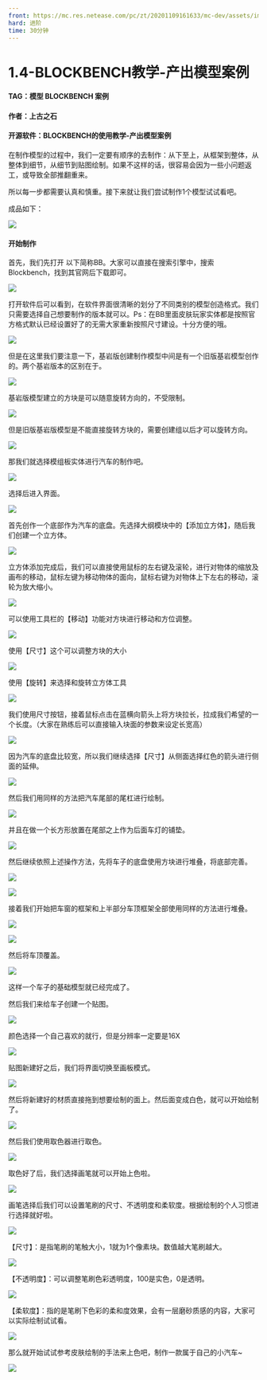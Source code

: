 ```yaml
---
front: https://mc.res.netease.com/pc/zt/20201109161633/mc-dev/assets/img/4_1.9a961fec.png
hard: 进阶
time: 30分钟
---
```


# 1.4-BLOCKBENCH教学-产出模型案例



#### TAG：模型 BLOCKBENCH 案例

#### 作者：上古之石



#### 开源软件：BLOCKBENCH的使用教学-产出模型案例

在制作模型的过程中，我们一定要有顺序的去制作：从下至上，从框架到整体，从整体到细节，从细节到贴图绘制。如果不这样的话，很容易会因为一些小问题返工，或导致全部推翻重来。

所以每一步都需要认真和慎重。接下来就让我们尝试制作1个模型试试看吧。

成品如下：

![](./images/4_1.png)



#### 开始制作

首先，我们先打开 以下简称BB。大家可以直接在搜索引擎中，搜索Blockbench，找到其官网后下载即可。

![](./images/4_2.png)



打开软件后可以看到，在软件界面很清晰的划分了不同类别的模型创造格式。我们只需要选择自己想要制作的版本就可以。Ps：在BB里面皮肤玩家实体都是按照官方格式默认已经设置好了的无需大家重新按照尺寸建设。十分方便的哦。

![](./images/4_3.png)



但是在这里我们要注意一下，基岩版创建制作模型中间是有一个旧版基岩模型创作的。两个基岩版本的区别在于。

![](./images/4_4.png)



基岩版模型建立的方块是可以随意旋转方向的，不受限制。

![](./images/4_5.png)



但是旧版基岩版模型是不能直接旋转方块的，需要创建组以后才可以旋转方向。

![](./images/4_6.png)



那我们就选择模组板实体进行汽车的制作吧。

![](./images/4_7.png)



选择后进入界面。

![](./images/4_8.png)



首先创作一个底部作为汽车的底盘。先选择大纲模块中的【添加立方体】，随后我们创建一个立方体。

![](./images/4_9.png)



立方体添加完成后，我们可以直接使用鼠标的左右键及滚轮，进行对物体的缩放及画布的移动，鼠标左键为移动物体的面向，鼠标右键为对物体上下左右的移动，滚轮为放大缩小。

![](./images/4_10.png)



可以使用工具栏的【移动】功能对方块进行移动和方位调整。

![](./images/4_11.png)



使用【尺寸】这个可以调整方块的大小

![](./images/4_12.png)



使用【旋转】来选择和旋转立方体工具

![](./images/4_13.png)



我们使用尺寸按钮，接着鼠标点击在蓝横向箭头上将方块拉长，拉成我们希望的一个长度。（大家在熟练后可以直接输入块面的参数来设定长宽高）

![](./images/4_14.png)



因为汽车的底盘比较宽，所以我们继续选择【尺寸】从侧面选择红色的箭头进行侧面的延伸。

![](./images/4_15.png)



然后我们用同样的方法把汽车尾部的尾杠进行绘制。

![](./images/4_16.png)



并且在做一个长方形放置在尾部之上作为后面车灯的铺垫。

![](./images/4_17.png)



然后继续依照上述操作方法，先将车子的底盘使用方块进行堆叠，将底部完善。

![](./images/4_18.png)



![](./images/4_19.png)



接着我们开始把车窗的框架和上半部分车顶框架全部使用同样的方法进行堆叠。

![](./images/4_20.png)



![](./images/4_21.png)



然后将车顶覆盖。

![](./images/4_22.png)



这样一个车子的基础模型就已经完成了。

然后我们来给车子创建一个贴图。

![](./images/4_23.png)



颜色选择一个自己喜欢的就行，但是分辨率一定要是16X

![](./images/4_24.png)



贴图新建好之后，我们将界面切换至画板模式。

![](./images/4_25.png)



然后将新建好的材质直接拖到想要绘制的面上。然后面变成白色，就可以开始绘制了。

![](./images/4_26.png)



然后我们使用取色器进行取色。

![](./images/4_27.png)



取色好了后，我们选择画笔就可以开始上色啦。

![](./images/4_28.png)



画笔选择后我们可以设置笔刷的尺寸、不透明度和柔软度。根据绘制的个人习惯进行选择就好啦。

![](./images/4_29.png)



【尺寸】：是指笔刷的笔触大小，1就为1个像素块。数值越大笔刷越大。

![](./images/4_29.png)



【不透明度】：可以调整笔刷色彩透明度，100是实色，0是透明。

![](./images/4_30.png)



【柔软度】：指的是笔刷下色彩的柔和度效果，会有一层磨砂质感的内容，大家可以实际绘制试试看。

![](./images/4_31.png)



那么就开始试试参考皮肤绘制的手法来上色吧，制作一款属于自己的小汽车~

![](./images/4_32.png)